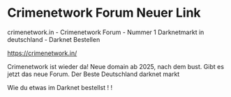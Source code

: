 # Crimenetwork Forum Neuer Link
crimenetwork.in - Crimenetwork Forum - Nummer 1 Darknetmarkt in deutschland - Darknet Bestellen 

https://crimenetwork.in/

Crimenetwork ist wieder da! Neue domain ab 2025, nach dem bust. Gibt es jetzt das neue Forum. Der Beste Deutschland darknet markt

Wie du etwas im Darknet bestellst
!
!